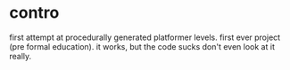 # contro

first attempt at procedurally generated platformer levels. first ever project (pre formal education).
it works, but the code sucks don't even look at it really.
